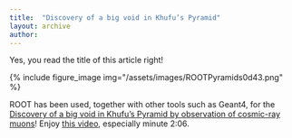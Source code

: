 ```yaml
---
title:  "Discovery of a big void in Khufu’s Pyramid"
layout: archive
author:
---
```


Yes, you read the title of this article right!

{% include figure_image
   img="/assets/images/ROOTPyramids0d43.png"
%}

ROOT has been used, together with other
tools such as Geant4, for the [Discovery of a big void in Khufu’s Pyramid by observation of
cosmic-ray muons](https://www.nature.com/articles/nature24647)!
Enjoy [this video](https://vimeo.com/243085434), especially minute 2:06.